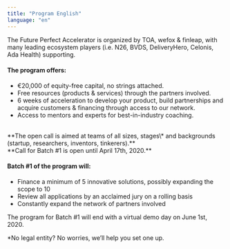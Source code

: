 ```yaml
---
title: "Program English"
language: "en"
---
```


The Future Perfect Accelerator is organized by TOA, wefox & finleap, with many leading ecosystem players (i.e. N26, BVDS, DeliveryHero, Celonis, Ada Health) supporting.

#### The program offers:

- €20,000 of equity-free capital, no strings attached.
- Free resources (products & services) through the partners involved.
- 6 weeks of acceleration to develop your product, build partnerships and acquire customers & financing through access to our network.
- Access to mentors and experts for best-in-industry coaching.

<br />
**The open call is aimed at teams of all sizes, stages\* and backgrounds (startup, researchers, inventors, tinkerers).** <br />
**Call for Batch #1 is open until April 17th, 2020.**

#### Batch #1 of the program will:

- Finance a minimum of 5 innovative solutions, possibly expanding the scope to 10
- Review all applications by an acclaimed jury on a rolling basis
- Constantly expand the network of partners involved

The program for Batch #1 will end with a virtual demo day on June 1st, 2020.

\*No legal entity? No worries, we’ll help you set one up.

